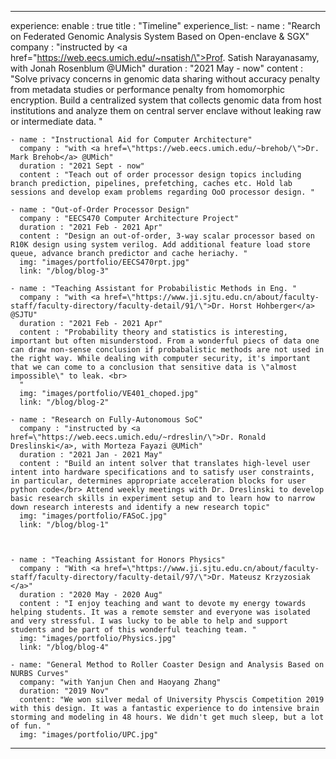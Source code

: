 ---

experience:
  enable : true
  title : "Timeline"
  experience_list:
    - name : "Rearch on Federated Genomic Analysis System Based on Open-enclave & SGX"
      company : "instructed by <a href=\"https://web.eecs.umich.edu/~nsatish/\">Prof. Satish Narayanasamy</a>, with Jonah Rosenblum @UMich"
      duration : "2021 May - now"
      content : "Solve privacy concerns in genomic data sharing without accuracy penalty from metadata studies or performance penalty from homomorphic encryption. Build a centralized system that collects genomic data from host institutions and analyze them on central server enclave without leaking raw or intermediate data. "

    - name : "Instructional Aid for Computer Architecture"
      company : "with <a href=\"https://web.eecs.umich.edu/~brehob/\">Dr. Mark Brehob</a> @UMich"
      duration : "2021 Sept - now"
      content : "Teach out of order processor design topics including branch prediction, pipelines, prefetching, caches etc. Hold lab sessions and develop exam problems regarding OoO processor design. "
      
    - name : "Out-of-Order Processor Design"
      company : "EECS470 Computer Architecture Project"
      duration : "2021 Feb - 2021 Apr"
      content : "Design an out-of-order, 3-way scalar processor based on R10K design using system verilog. Add additional feature load store queue, advance branch predictor and cache heriachy. "
      img: "images/portfolio/EECS470rpt.jpg"
      link: "/blog/blog-3"
    
    - name : "Teaching Assistant for Probabilistic Methods in Eng. "
      company : "with <a href=\"https://www.ji.sjtu.edu.cn/about/faculty-staff/faculty-directory/faculty-detail/91/\">Dr. Horst Hohberger</a> @SJTU"
      duration : "2021 Feb - 2021 Apr"
      content : "Probability theory and statistics is interesting, important but often misunderstood. From a wonderful piecs of data one can draw non-sense conclusion if probabalistic methods are not used in the right way. While dealing with computer security, it's important that we can come to a conclusion that sensitive data is \"almost impossible\" to leak. <br>
      "
      img: "images/portfolio/VE401_choped.jpg"
      link: "/blog/blog-2"

    - name : "Research on Fully-Autonomous SoC"
      company : "instructed by <a href=\"https://web.eecs.umich.edu/~rdreslin/\">Dr. Ronald Dreslinski</a>, with Morteza Fayazi @UMich"
      duration : "2021 Jan - 2021 May"
      content : "Build an intent solver that translates high-level user intent into hardware specifications and to satisfy user constraints, in particular, determines appropriate acceleration blocks for user python code</br> Attend weekly meetings with Dr. Dreslinski to develop basic research skills in experiment setup and to learn how to narrow down research interests and identify a new research topic"
      img: "images/portfolio/FASoC.jpg"
      link: "/blog/blog-1"


      
    - name : "Teaching Assistant for Honors Physics"
      company : "With <a href=\"https://www.ji.sjtu.edu.cn/about/faculty-staff/faculty-directory/faculty-detail/97/\">Dr. Mateusz Krzyzosiak </a>"
      duration : "2020 May - 2020 Aug"
      content : "I enjoy teaching and want to devote my energy towards helping students. It was a remote semster and everyone was isolated and very stressful. I was lucky to be able to help and support students and be part of this wonderful teaching team. "
      img: "images/portfolio/Physics.jpg"
      link: "/blog/blog-4"

    - name: "General Method to Roller Coaster Design and Analysis Based on NURBS Curves"
      company: "with Yanjun Chen and Haoyang Zhang"
      duration: "2019 Nov"
      content: "We won silver medal of University Physcis Competition 2019 with this design. It was a fantastic experience to do intensive brain storming and modeling in 48 hours. We didn't get much sleep, but a lot of fun. "
      img: "images/portfolio/UPC.jpg"


---